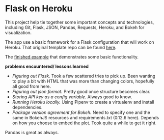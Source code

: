 # Flask on Heroku

This project help tie together some important concepts and
technologies, including Git, Flask, JSON, Pandas,
Requests, Heroku, and Bokeh for visualization.

The app use a basic framework for a Flask configuration that will
work on Heroku. That original template repo can be found [here](https://github.com/thedataincubator/flask-framework).

The [finished example](https://sli-flask-demo.herokuapp.com/) that demonstrates some basic functionality.

**problems encountered/ lessons learned**

* _Figuring out Flask._ Took a few scattered tries to pick up. Been wanting to play a bit with HTML that was more than changing colors, hopefully all good from here.
* _Figuring out json format._ Pretty good once structure becomes clear.
* _Storing API key as a config variable._ Always good to know.
* _Running Heroku locally._ Using Pipenv to create a virtualenv and install dependencies.
* _Package version agreement for Bokeh._ Need to specify one and the same in BokehJS resources and requirements.txt (0.12.6 here). Depends on how you choose to embed the plot. Took quite a while to get it right.

Pandas is great as always.
